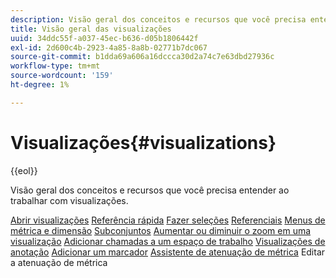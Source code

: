 ```yaml
---
description: Visão geral dos conceitos e recursos que você precisa entender ao trabalhar com visualizações.
title: Visão geral das visualizações
uuid: 34ddc55f-a037-45ec-b636-d05b1806442f
exl-id: 2d600c4b-2923-4a85-8a8b-02771b7dc067
source-git-commit: b1dda69a606a16dccca30d2a74c7e63dbd27936c
workflow-type: tm+mt
source-wordcount: '159'
ht-degree: 1%

---
```


# Visualizações{#visualizations}

{{eol}}

Visão geral dos conceitos e recursos que você precisa entender ao trabalhar com visualizações.

[Abrir visualizações](https://experienceleague.adobe.com/docs/data-workbench/using/client/visualizations/c-open-vis.html)
[Referência rápida](https://experienceleague.adobe.com/docs/data-workbench/using/client/visualizations/c-qk-ref.html)
[Fazer seleções](https://experienceleague.adobe.com/docs/data-workbench/using/client/visualizations/make-selections/c-sel-vis.html)
[Referenciais](https://experienceleague.adobe.com/docs/data-workbench/using/client/visualizations/c-ustd-benchmks.html)
[Menus de métrica e dimensão](https://experienceleague.adobe.com/docs/data-workbench/using/client/visualizations/c-met-dim-menus.html)
[Subconjuntos](https://experienceleague.adobe.com/docs/data-workbench/using/client/visualizations/subsets/c-wk-subsets.html)
[Aumentar ou diminuir o zoom em uma visualização](https://experienceleague.adobe.com/docs/data-workbench/using/client/visualizations/c-zoom-vis.html)
[Adicionar chamadas a um espaço de trabalho](https://experienceleague.adobe.com/docs/data-workbench/using/client/visualizations/c-call-wkspc.html)
[Visualizações de anotação](https://experienceleague.adobe.com/docs/data-workbench/using/client/visualizations/c-present-layer.html)
[Adicionar um marcador](https://experienceleague.adobe.com/docs/data-workbench/using/client/visualizations/c-bookmark-about.html)
[Assistente de atenuação de métrica](https://experienceleague.adobe.com/docs/data-workbench/using/client/visualizations/dwb-create-metricdim.html)
Editar a atenuação de métrica
